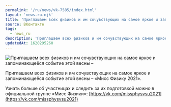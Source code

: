 ```yaml
---
permalink: '/ru/news/vk-7585/index.html'
layout: 'news.ru.njk'
title: 'Приглашаем всех физиков и им сочувствующих на самое яркое и запоминающеёся событие этой весны –'
source: ВКонтакте
tags:
  - news_ru
description: 'Приглашаем всех физиков и им сочувствующих на самое яркое и запоминающеёся событие этой весны –'
updatedAt: 1620295260
---
```

![Приглашаем всех физиков и им сочувствующих на самое яркое и запоминающеёся событие этой весны –](https://sun9-41.userapi.com/sun9-79/impg/R9UvyV2bBBsaFulcO5cr-Uw56d3Ds_xjvgdIHQ/CT21n39iMXQ.jpg?size=720x1080&quality=96&sign=7949e6b7fe2eaa203b1ede15177ea3d1&c_uniq_tag=Mpmx_JQuI0u_6gIkTX2Y_tuo5n2UcEG7p_z3SzcaHG8&type=album)

Приглашаем всех физиков и им сочувствующих на самое яркое и запоминающеёся событие этой весны – «Мисс Физику 2021».

Узнать больше об участницах и следить за их подготовкой можно в официальной группе «Мисс Физики»: [https://vk.com/missphysvsu2021](https://vk.com/missphysvsu2021)
